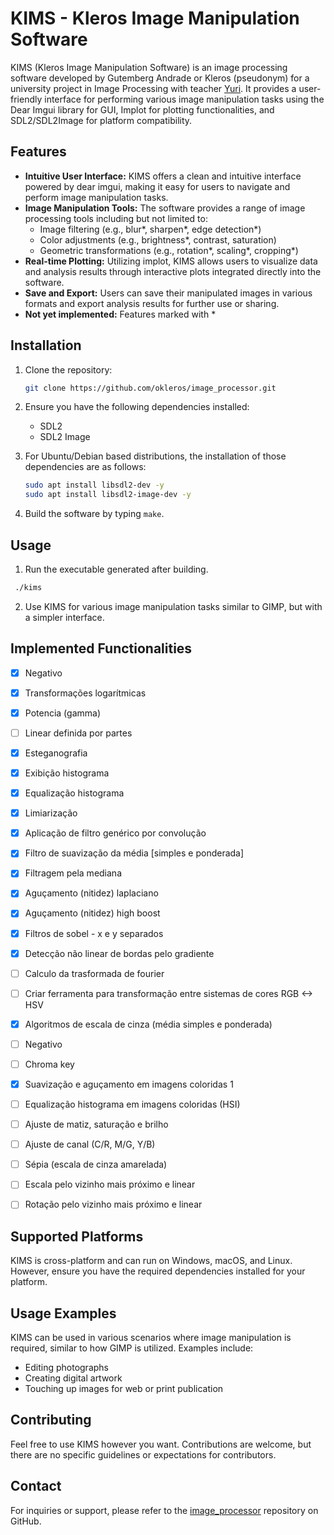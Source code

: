# KIMS - Kleros Image Manipulation Software

KIMS (Kleros Image Manipulation Software) is an image processing software developed by Gutemberg Andrade or Kleros (pseudonym) for a university project in Image Processing with teacher [Yuri](https://lia.ufc.br/~yuri). It provides a user-friendly interface for performing various image manipulation tasks using the Dear Imgui library for GUI, Implot for plotting functionalities, and SDL2/SDL2Image for platform compatibility.

## Features

- **Intuitive User Interface:** KIMS offers a clean and intuitive interface powered by dear imgui, making it easy for users to navigate and perform image manipulation tasks.
- **Image Manipulation Tools:** The software provides a range of image processing tools including but not limited to:
  - Image filtering (e.g., blur*, sharpen*, edge detection*)
  - Color adjustments (e.g., brightness*, contrast, saturation)
  - Geometric transformations (e.g., rotation*, scaling*, cropping*)
- **Real-time Plotting:** Utilizing implot, KIMS allows users to visualize data and analysis results through interactive plots integrated directly into the software.
- **Save and Export:** Users can save their manipulated images in various formats and export analysis results for further use or sharing.
- **Not yet implemented:** Features marked with *

## Installation

1. Clone the repository:

   ```bash
   git clone https://github.com/okleros/image_processor.git
   ```

2. Ensure you have the following dependencies installed:
   - SDL2
   - SDL2 Image

3. For Ubuntu/Debian based distributions, the installation of those dependencies are as follows:
  
   ```bash
   sudo apt install libsdl2-dev -y
   sudo apt install libsdl2-image-dev -y
   ```

4. Build the software by typing `make`.

## Usage

1. Run the executable generated after building.
  ```bash
   ./kims
   ```
2. Use KIMS for various image manipulation tasks similar to GIMP, but with a simpler interface.

## Implemented Functionalities

- [x] Negativo
- [x] Transformações logarítmicas
- [x] Potencia (gamma)
- [ ] Linear definida por partes
- [x] Esteganografia
- [x] Exibição histograma
- [x] Equalização histograma
- [x] Limiarização
- [x] Aplicação de filtro genérico por convolução
- [x] Filtro de suavização da média [simples e ponderada]
- [x] Filtragem pela mediana
- [x] Aguçamento (nitidez) laplaciano
- [x] Aguçamento (nitidez) high boost
- [x] Filtros de sobel - x e y separados
- [x] Detecção não linear de bordas pelo gradiente
- [ ] Calculo da trasformada de fourier
- [ ] Criar ferramenta para transformação entre sistemas de cores RGB <-> HSV
- [x] Algoritmos de escala de cinza (média simples e ponderada)
- [ ] Negativo
- [ ] Chroma key
- [x] Suavização e aguçamento em imagens coloridas 1
- [ ] Equalização histograma em imagens coloridas (HSI)
- [ ] Ajuste de matiz, saturação e brilho
- [ ] Ajuste de canal (C/R, M/G, Y/B)
- [ ] Sépia (escala de cinza amarelada)
- [ ] Escala pelo vizinho mais próximo e linear
- [ ] Rotação pelo vizinho mais próximo e linear


## Supported Platforms

KIMS is cross-platform and can run on Windows, macOS, and Linux. However, ensure you have the required dependencies installed for your platform.

## Usage Examples

KIMS can be used in various scenarios where image manipulation is required, similar to how GIMP is utilized. Examples include:
- Editing photographs
- Creating digital artwork
- Touching up images for web or print publication

## Contributing

Feel free to use KIMS however you want. Contributions are welcome, but there are no specific guidelines or expectations for contributors.

## Contact

For inquiries or support, please refer to the [image_processor](https://github.com/okleros/image_processor) repository on GitHub.
